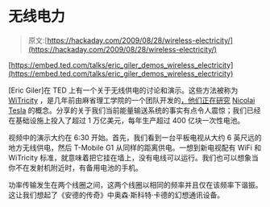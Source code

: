 # 无线电力

> 原文:[https://hackaday.com/2009/08/28/wireless-electricity/](https://hackaday.com/2009/08/28/wireless-electricity/)

[https://embed.ted.com/talks/eric_giler_demos_wireless_electricity](https://embed.ted.com/talks/eric_giler_demos_wireless_electricity)

[Eric Giler]在 TED 上有一个关于无线供电的讨论和演示。这些方法被称为 [WiTricity](http://en.wikipedia.org/wiki/Witricity) ，是几年前由麻省理工学院的一个团队开发的[，他们正在研究](http://news.bbc.co.uk/2/hi/technology/6129460.stm) [Nicolai Tesla](http://en.wikipedia.org/wiki/Nikola_Tesla) 的概念。分享的关于我们当前能量输送系统的事实有点令人震惊；我们已经在基础设施上投入了超过 1 万亿美元，每年生产超过 400 亿块一次性电池。

视频中的演示大约在 6:30 开始。首先，我们看到一台平板电视从大约 6 英尺远的地方无线供电，然后 T-Mobile G1 从同样的距离供电。一想到新电视配有 WiFi 和 WiTricity 标准，就意味着把它挂在墙上，没有电线可以运行。我们也可以想象当你不在发射机附近时，有备用电池的手机。

功率传输发生在两个线圈之间，这两个线圈以相同的频率并且仅在该频率下谐振。这让我们想起了《安德的传奇》中奥森·斯科特·卡德的幻想通讯设备。